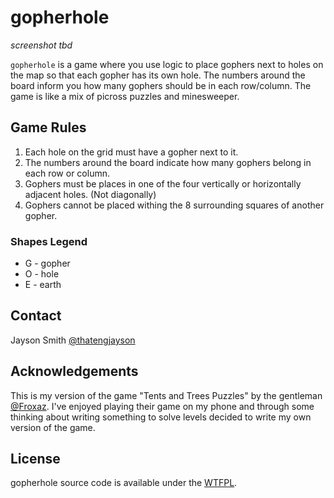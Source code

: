 # gopherhole

*screenshot tbd*

`gopherhole` is a game where you use logic to place gophers next to holes on the map so that each gopher has its own hole. The numbers around the board inform you how many gophers should be in each row/column. The game is like a mix of picross puzzles and minesweeper.

## Game Rules

1. Each hole on the grid must have a gopher next to it.
1. The numbers around the board indicate how many gophers belong in each row or column.
1. Gophers must be places in one of the four vertically or horizontally adjacent holes. (Not diagonally)
1. Gophers cannot be placed withing the 8 surrounding squares of another gopher.

### Shapes Legend

* G - gopher
* O - hole
* E - earth

## Contact

Jayson Smith [@thatengjayson](https://twitter.com/thatengjayson)

## Acknowledgements

This is my version of the game "Tents and Trees Puzzles" by the gentleman [@Froxaz](https://twitter.com/Frozax). I've enjoyed playing their game on my phone and through some thinking about writing something to solve levels decided to write my own version of the game.

## License

gopherhole source code is available under the [WTFPL](LICENSE.md).
